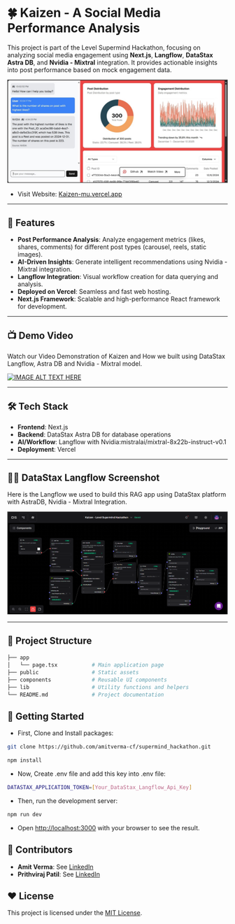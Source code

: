 # 🍀 Kaizen - A Social Media Performance Analysis  

This project is part of the Level Supermind Hackathon, focusing on analyzing social media engagement using **Next.js**, **Langflow**, **DataStax Astra DB**, and **Nvidia - Mixtral** integration. It provides actionable insights into post performance based on mock engagement data.

![Kaizen UI](/public/kaizen-UI.jpg "Kaizen UI")

- Visit Website: [Kaizen-mu.vercel.app](https://kaizen-mu.vercel.app/)

---

## 🚀 Features  

- **Post Performance Analysis**: Analyze engagement metrics (likes, shares, comments) for different post types (carousel, reels, static images).  
- **AI-Driven Insights**: Generate intelligent recommendations using Nvidia - Mixtral integration.  
- **Langflow Integration**: Visual workflow creation for data querying and analysis.  
- **Deployed on Vercel**: Seamless and fast web hosting.  
- **Next.js Framework**: Scalable and high-performance React framework for development.  

---

## 📺 Demo Video

Watch our Video Demonstration of Kaizen and How we built using DataStax Langflow, Astra DB and Nvidia - Mixtral model.

[![IMAGE ALT TEXT HERE](https://img.youtube.com/vi/YOUTUBE_VIDEO_ID_HERE/0.jpg)](https://www.youtube.com/watch?v=YOUTUBE_VIDEO_ID_HERE)

---

## 🛠️ Tech Stack  

- **Frontend**: Next.js  
- **Backend**: DataStax Astra DB for database operations   
- **AI/Workflow**: Langflow with Nvidia:mistralai/mixtral-8x22b-instruct-v0.1
- **Deployment**: Vercel  

---

## 😶‍🌫️ DataStax Langflow Screenshot

Here is the Langflow we used to build this RAG app using DataStax platform with AstraDB, Nvidia - Mixtral Integration.

![DataStax Langflow Screenshot](/public/langflow.png "DataStax Langflow Screenshot")

---

## 📂 Project Structure  

```bash
├── app  
│   └── page.tsx           # Main application page  
├── public                 # Static assets  
├── components             # Reusable UI components  
├── lib                    # Utility functions and helpers  
└── README.md              # Project documentation
```

## 👀 Getting Started

- First, Clone and Install packages:
```bash
git clone https://github.com/amitverma-cf/supermind_hackathon.git
```
```bash
npm install
```

- Now, Create .env file and add this key into .env file:
```bash
DATASTAX_APPLICATION_TOKEN=[Your_DataStax_Langflow_Api_Key]
```

- Then, run the development server:
```bash
npm run dev
```

- Open [http://localhost:3000](http://localhost:3000) with your browser to see the result.

## 🙌 Contributors

- **Amit Verma**: See [LinkedIn](https://www.linkedin.com/in/amve-me)
- **Prithviraj Patil**: See [LinkedIn](https://www.linkedin.com/in/prithviraj6544/)

## ❤️ License

This project is licensed under the [MIT License](LICENSE).




